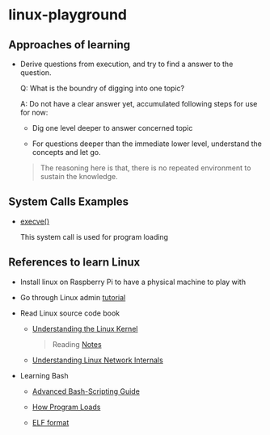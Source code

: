 # linux-playground

## Approaches of learning 

- Derive questions from execution, and try to find a answer to the question.

  Q: What is the boundry of digging into one topic?

  A: Do not have a clear answer yet, accumulated following steps for use for now:

    - Dig one level deeper to answer concerned topic

    - For questions deeper than the immediate lower level, understand the concepts and let go. 

    > The reasoning here is that, there is no repeated environment to sustain the knowledge.

## System Calls Examples

- [execve()](./systemcalls/execve/main.c)

  This system call is used for program loading

## References to learn Linux 

- Install linux on Raspberry Pi to have a physical machine to play with

- Go through Linux admin [tutorial](https://www.tutorialspoint.com/linux_admin/index.htm)

- Read Linux source code book

    - [Understanding the Linux Kernel](https://book.douban.com/subject/1776614/)

      > Reading [Notes](./Understanding_Linux_Kernel)

    - [Understanding Linux Network Internals](https://book.douban.com/subject/1475839/)

- Learning Bash

    - [Advanced Bash-Scripting Guide](https://tldp.org/LDP/abs/abs-guide.pdf)

    - [How Program Loads](./bash/How-Program-Loads.md)
    
    - [ELF format](./ELF_format/Readme.md)
